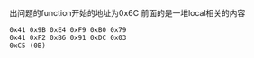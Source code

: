 出问题的function开始的地址为0x6C
前面的是一堆local相关的内容
```
0x41 0x9B 0xE4 0xF9 0xB0 0x79
0x41 0xF2 0xB6 0x91 0xDC 0x03 
0xC5 (0B)
```

